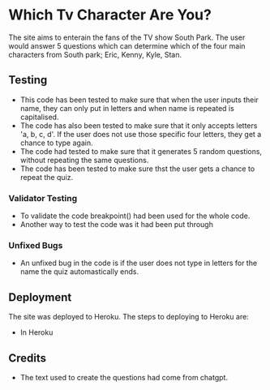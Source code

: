 # Which Tv Character Are You?

The site aims to enterain the fans of the TV show South Park. The user would answer 5 questions which can determine which of the four main characters from South park; Eric, Kenny, Kyle, Stan.

## Testing

* This code has been tested to make sure that when the user inputs their name, they can only put in letters and when name is repeated is capitalised.
* The code has also been tested to make sure that it only accepts letters 'a, b, c, d'. If the user does not use those specific four letters, they get a chance to type again.
* The code had tested to make sure that it generates 5 random questions, without repeating the same questions.
* The code has been tested to make sure thst the user gets a chance to repeat the quiz.

### Validator Testing

* To validate the code breakpoint() had been used for the whole code.
* Another way to test the code was it had been put through

### Unfixed Bugs

* An unfixed bug in the code is if the user does not type in letters for the name the quiz automastically ends. 

## Deployment

The site was deployed to Heroku. The steps to deploying to Heroku are:
* In Heroku 

## Credits

* The text used to create the questions had come from chatgpt.